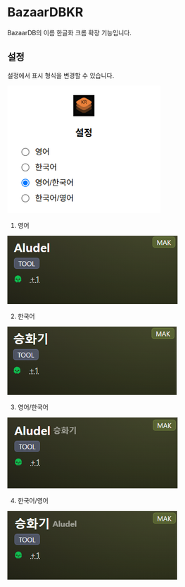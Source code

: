 # BazaarDBKR

BazaarDB의 이름 한글화 크롬 확장 기능입니다.

## 설정

설정에서 표시 형식을 변경할 수 있습니다.

![3.png](3.png)

1. 영어

![4.png](4.png)

2. 한국어

![5.png](5.png)

3. 영어/한국어

![6.png](6.png)

4. 한국어/영어

![7.png](7.png)
